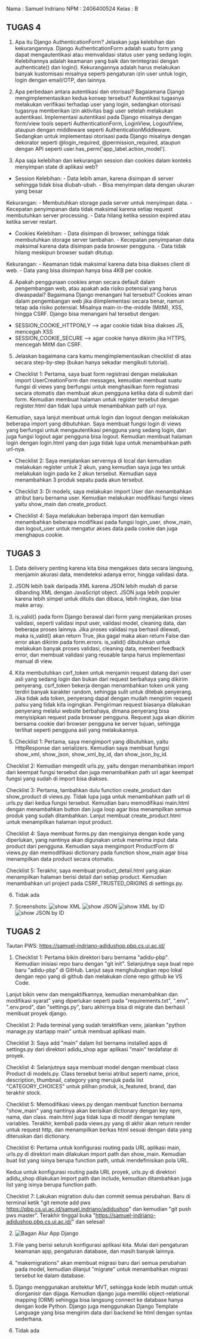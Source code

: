 Nama : Samuel Indriano
NPM : 2406400524
Kelas : B
## TUGAS 4
1. Apa itu Django AuthenticationForm? Jelaskan juga kelebihan dan kekurangannya.
Django AuthenticationForm adalah suatu form yang dapat mengautentikasi atau memvalidasi status user yang sedang login. Kelebihannya adalah keamanan yang baik dan terintegrasi dengan authenticate() dan login(). Kekurangannya adalah harus melakukan banyak kustomisasi misalnya seperti pengaturan izin user untuk login, login dengan email/OTP, dan lainnya. 

2. Apa perbedaan antara autentikasi dan otorisasi? Bagaiamana Django mengimplementasikan kedua konsep tersebut?
Autentikasi tugasnya melakukan verifikasi terhadap user yang login, sedangkan otorisasi tugasnya memberikan izin aktivitas bagi user setelah melakukan autentikasi. Implementasi autentikasi pada Django misalnya dengan form/view tools seperti AuthenticationForm, LoginView, LogoutView, ataupun dengan middleware seperti AuthenticationMiddleware. Sedangkan untuk implementasi otorisasi pada Django misalnya dengan dekorator seperti @login_required, @permission_required, ataupun dengan API seperti user.has_perm('app_label.action_model').

3. Apa saja kelebihan dan kekurangan session dan cookies dalam konteks menyimpan state di aplikasi web?
- Session
Kelebihan:  - Data lebih aman, karena disimpan di server sehingga tidak bisa diubah-ubah.
            - Bisa menyimpan data dengan ukuran yang besar

Kekurangan: - Membutuhkan storage pada server untuk menyimpan data.
            - Kecepatan penyimpanan data tidak maksimal karena setiap request membutuhkan server processing.
            - Data hilang ketika session expired atau ketika server restart.

- Cookies
Kelebihan:  - Data disimpan di browser, sehingga tidak membutuhkan storage server tambahan.
            - Kecepatan penyimpanan data maksimal karena data disimpan pada browser pengguna.
            - Data tidak hilang meskipun browser sudah ditutup.

Kekurangan: - Keamanan tidak maksimal karena data bisa diakses client di web.
            - Data yang bisa disimpan hanya bisa 4KB per cookie.

4. Apakah penggunaan cookies aman secara default dalam pengembangan web, atau apakah ada risiko potensial yang harus diwaspadai? Bagaimana Django menangani hal tersebut?
Cookies aman dalam pengembangan web jika diimplementasi secara benar, namun tetap ada risiko potensial. Misalnya main-in-the-middle (MitM), XSS, hingga CSRF. Django bisa menangani hal tersebut dengan:
- SESSION_COOKIE_HTTPONLY --> agar cookie tidak bisa diakses JS, mencegah XSS
- SESSION_COOKIE_SECURE --> agar cookie hanya dikirim jika HTTPS, mencegah MitM dan CSRF.

5. Jelaskan bagaimana cara kamu mengimplementasikan checklist di atas secara step-by-step (bukan hanya sekadar mengikuti tutorial).
- Checklist 1: Pertama, saya buat form registrasi dengan melakukan import UserCreationForm dan messages, kemudian membuat suatu fungsi di views yang berfungsi untuk menghasilkan form registrasi secara otomatis dan membuat akun pengguna ketika data di submit dari form. Kemudian membuat halaman untuk register tersebut dengan register.html dan tidak lupa untuk menambahkan path url nya.

Kemudian, saya lanjut membuat untuk login dan logout dengan melakukan beberapa import yang dibutuhkan. Saya membuat fungsi login di views yang berfungsi untuk mengautentikasi pengguna yang sedang login, dan juga fungsi logout agar pengguna bisa logout. Kemudian membuat halaman login dengan login.html yang dan juga tidak lupa untuk menambahkan path url-nya.

- Checklist 2: Saya menjalankan servernya di local dan kemudian melakukan register untuk 2 akun, yang kemudian saya juga tes untuk melakukan login pada ke 2 akun tersebut. Kemudian saya menambahkan 3 produk sepatu pada akun tersebut.

- Checklist 3: Di models, saya melakukan import User dan menambahkan atribut baru bernama user. Kemudian melakukan modifikasi fungsi views yaitu show_main dan create_product.

- Checklist 4: Saya melakukan beberapa import dan kemudian menambahkan beberapa modifikasi pada fungsi login_user, show_main, dan logout_user untuk mengatur akses data pada cookie dan juga menghapus cookie.

## TUGAS 3
1. Data delivery penting karena kita bisa mengakses data secara langsung, menjamin akurasi data, mendeteksi adanya error, hingga validasi data.

2. JSON lebih baik daripada XML karena JSON lebih mudah di parse dibanding XML dengan JavaScript object. JSON juga lebih populer karena lebih simpel untuk ditulis dan dibaca, lebih ringkas, dan bisa make array.

3. is_valid() pada form Django berawal dari form yang menjalankan proses validasi, seperti validasi input user, validasi model, cleaning data, dan beberapa proses lainnya. Jika proses validasi nya berhasil dilewati, maka is_valid() akan return True, jika gagal maka akan return False dan error akan dikirim pada form.errors. is_valid() dibutuhkan untuk melakukan banyak proses validasi, cleaning data, memberi feedback error, dan membuat validasi yang reusable tanpa harus implementasi manual di view.

4. Kita membutuhkan csrf_token untuk menjamin request datang dari user asli yang sedang login dan bukan dari request berbahaya yang dikirim penyerang. csrf_token bekerja dengan menambahkan token unik yang terdiri banyak karakter random, sehingga sulit untuk ditebak penyerang. Jika tidak ada token, penyerang dapat dengan mudah mengirim request palsu yang tidak kita ingingkan. Pengiriman request biasanya dilakukan penyerang melalui website berbahaya, dimana penyerang bisa menyisipkan request pada browser pengguna. Request juga akan dikirim bersama cookie dari browser pengguna ke server tujuan, sehingga terlihat seperti pengguna asli yang melakukannya.

5. Checklist 1: Pertama, saya mengimport yang dibutuhkan, yaitu HttpResponse dan serializers. Kemudian saya membuat fungsi show_xml, show_json, show_xml_by_id, dan show_json_by_id.

Checklist 2: Kemudian mengedit urls.py, yaitu dengan menambahkan import dari keempat fungsi tersebut dan juga menambahkan path url agar keempat fungsi yang sudah di import bisa diakses.

Checklist 3: Pertama, tambahkan dulu function create_product dan show_product di views.py. Tidak lupa juga untuk menambahkan path url di urls.py dari kedua fungsi tersebut. Kemudian baru memodifikasi main.html dengan menambahkan button dan juga loop agar bisa menampilkan semua produk yang sudah ditambahkan. Lanjut membuat create_product.html untuk menampilkan halaman input product.

Checklist 4: Saya membuat forms.py dan mengisinya dengan kode yang diperlukan, yang nantinya akan digunakan untuk menerima input data product dari pengguna. Kemudian saya mengimport ProductForm di views.py dan memodifikasi dictionary pada function show_main agar bisa menampilkan data product secara otomatis.

Checklist 5: Terakhir, saya membuat product_detail.html yang akan menampilkan halaman berisi detail dari setiap product. Kemudian menambahkan url project pada CSRF_TRUSTED_ORIGINS di settings.py.

6. Tidak ada

7. Screenshots:
![show XML](image.png)
![show JSON](image-1.png)
![show XML by ID](image-2.png)
![show JSON by ID](image-3.png)


## TUGAS 2
Tautan PWS: https://samuel-indriano-adidushop.pbp.cs.ui.ac.id/

1. Checklist 1: Pertama bikin direktori baru bernama "adidu-pbp". Kemudian inisiasi repo baru dengan "git init". Selanjutnya saya buat repo baru "adidu-pbp" di GitHub. Lanjut saya menghubungkan repo lokal dengan repo yang di github dan melakukan clone repo github ke VS Code.

Lanjut bikin venv dan mengaktifkannya, kemudian menambahkan dan modifikasi syarat" yang diperlukan seperti pada "requirements.txt", ".env", ".env.prod", dan "settings.py", baru akhirnya bisa di migrate dan berhasil membuat proyek django.

Checklist 2: Pada terminal yang sudah teraktifkan venv, jalankan "python manage.py startapp main" untuk membuat aplikasi main.

Checklist 3: Saya add "main" dalam list bernama installed apps di settings.py dari direktori adidu_shop agar aplikasi "main" terdafatar di proyek.

Checklist 4: Selanjutnya saya membuat model dengan membuat class Product di models.py. Class tersebut berisi atribut seperti name, price, description, thumbnail, category yang merujuk pada list "CATEGORY_CHOICES" untuk pilihan produk, is_featured, brand, dan terakhir stock.

Checklist 5: Memodifikasi views.py dengan membuat function bernama "show_main" yang nantinya akan berisikan dictionary dengan key npm, nama, dan class. main.html juga tidak lupa di modif dengan template variables. Terakhir, kembali pada views.py yang di akhir akan return render untuk request http, dan menampilkan berkas html sesuai dengan data yang diteruskan dari dictionary.

Checklist 6: Pertama untuk konfigurasi routing pada URL aplikasi main, urls.py di direktori main dilakukan import path dan show_main. Kemudian buat list yang isinya berupa function path, untuk mendefinisikan pola URL.

Kedua untuk konfigurasi routing pada URL proyek, urls.py di direktori adidu_shop dilakukan import path dan include, kemudian ditambahkan juga list yang isinya berupa function path.

Checklist 7: Lakukan migration dulu dan commit semua perubahan. Baru di terminal ketik "git remote add pws https://pbp.cs.ui.ac.id/samuel.indriano/adidushop" dan kemudian "git push pws master". Terakhir tinggal buka "https://samuel-indriano-adidushop.pbp.cs.ui.ac.id/" dan selesai!


2. ![Bagan Alur App Django](bagan-django.jpg)

3. File yang berisi seluruh konfigurasi aplikasi kita. Mulai dari pengaturan keamanan app, pengaturan database, dan masih banyak lainnya.

4. "makemigrations" akan membuat migrasi baru dari semua perubahan pada model, kemudian dilanjut "migrate" untuk menambahkan migrasi tersebut ke dalam database.

5. Django menggunakan arsitektur MVT, sehingga kode lebih mudah untuk diorganisir dan dijaga. Kemudian django juga memiliki object-relational mapping (ORM) sehingga bisa langsung connect ke database hanya dengan kode Python. Django juga menggunakan Django Template Language yang bisa mengirim data dari backend ke html dengan syntax sederhana.

6. Tidak ada